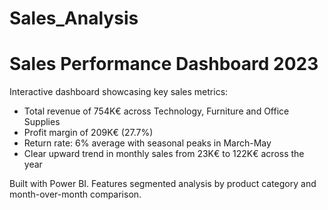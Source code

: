 # Sales_Analysis
# Sales Performance Dashboard 2023

Interactive dashboard showcasing key sales metrics:
- Total revenue of 754K€ across Technology, Furniture and Office Supplies
- Profit margin of 209K€ (27.7%)
- Return rate: 6% average with seasonal peaks in March-May
- Clear upward trend in monthly sales from 23K€ to 122K€ across the year

Built with Power BI. Features segmented analysis by product category and month-over-month comparison.
